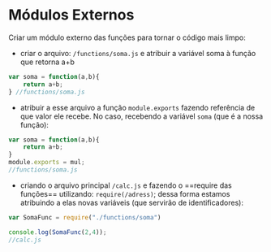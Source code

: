 # Módulos Externos
Criar um módulo externo das funções  para tornar o código mais limpo:

- criar o arquivo: ``/functions/soma.js`` e atribuir a variável soma à função que retorna a+b 

```js
var soma = function(a,b){
	return a+b;
} //functions/soma.js
```

- atribuir a esse arquivo a função `module.exports` fazendo referência de que valor ele recebe. No caso, recebendo a variável `soma` (que é a nossa função):

```js
var soma = function(a,b){
	return a+b;
}
module.exports = mul;
//functions/soma.js
```

- criando o arquivo principal ``/calc.js`` e fazendo o ==require das funções== utilizando: ``require(/adress)``; dessa forma estamos atribuindo a elas novas variáveis (que servirão de identificadores):

```js
var SomaFunc = require("./functions/soma")

console.log(SomaFunc(2,4));
//calc.js
```
